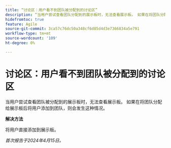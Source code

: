 ```yaml
---
title: “讨论区：用户看不到团队被分配到的讨论区”
description: “当用户尝试查看团队分配到的展示板时，无法查看展示板。 如果在将团队分配给讨论区后，将用户添加到团队，则会发生这种情况。”
hidefromtoc: true
feature: Agile
source-git-commit: 3ca57c76dc50a348cf6d85d4d3e7366834a5e791
workflow-type: tm+mt
source-wordcount: '109'
ht-degree: 0%

---
```



# 讨论区：用户看不到团队被分配到的讨论区

当用户尝试查看团队被分配到的展示板时，无法查看展示板。 如果在将团队分配给展示板后将用户添加到团队，则会发生这种情况。

**解决方法**

将用户直接添加到展示板。

_首次报告于2024年4月15日。_
